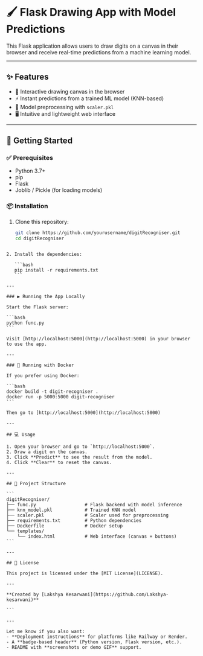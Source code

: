 
# 🖌️ Flask Drawing App with Model Predictions

This Flask application allows users to draw digits on a canvas in their browser and receive real-time predictions from a machine learning model.

---

## ✨ Features

- 🎨 Interactive drawing canvas in the browser
- ⚡ Instant predictions from a trained ML model (KNN-based)
- 🧠 Model preprocessing with `scaler.pkl`
- 🖥️ Intuitive and lightweight web interface

---

## 🚀 Getting Started

### ✅ Prerequisites

- Python 3.7+
- pip
- Flask
- Joblib / Pickle (for loading models)

### 📦 Installation

1. Clone this repository:

   ```bash
   git clone https://github.com/yourusername/digitRecogniser.git
   cd digitRecogniser
````

2. Install the dependencies:

   ```bash
   pip install -r requirements.txt
   ```

---

### ▶️ Running the App Locally

Start the Flask server:

```bash
python func.py
```

Visit [http://localhost:5000](http://localhost:5000) in your browser to use the app.

---

### 🐳 Running with Docker

If you prefer using Docker:

```bash
docker build -t digit-recogniser .
docker run -p 5000:5000 digit-recogniser
```

Then go to [http://localhost:5000](http://localhost:5000)

---

## 💻 Usage

1. Open your browser and go to `http://localhost:5000`.
2. Draw a digit on the canvas.
3. Click **Predict** to see the result from the model.
4. Click **Clear** to reset the canvas.

---

## 📁 Project Structure

```
digitRecogniser/
├── func.py                  # Flask backend with model inference
├── knn_model.pkl            # Trained KNN model
├── scaler.pkl               # Scaler used for preprocessing
├── requirements.txt         # Python dependencies
├── Dockerfile               # Docker setup
└── templates/
    └── index.html           # Web interface (canvas + buttons)
```

---

## 📄 License

This project is licensed under the [MIT License](LICENSE).

---

**Created by [Lakshya Kesarwani](https://github.com/Lakshya-kesarwani)**

```

---

Let me know if you also want:
- **Deployment instructions** for platforms like Railway or Render.
- A **badge-based header** (Python version, Flask version, etc.).
- README with **screenshots or demo GIF** support.
